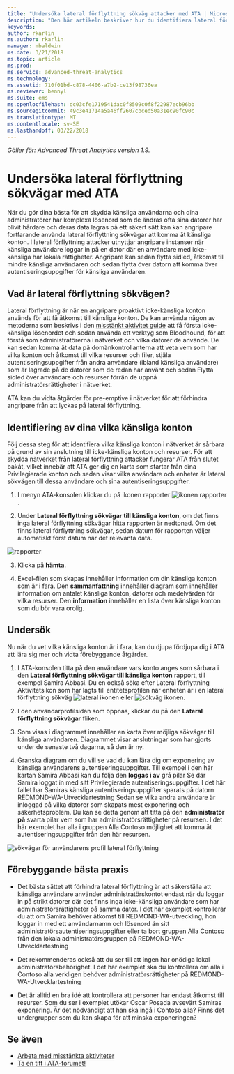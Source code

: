 ```yaml
---
title: "Undersöka lateral förflyttning sökväg attacker med ATA | Microsoft Docs"
description: "Den här artikeln beskriver hur du identifiera lateral förflyttning sökväg attacker med Advanced Threat Analytics (ATA)."
keywords: 
author: rkarlin
ms.author: rkarlin
manager: mbaldwin
ms.date: 3/21/2018
ms.topic: article
ms.prod: 
ms.service: advanced-threat-analytics
ms.technology: 
ms.assetid: 710f01bd-c878-4406-a7b2-ce13f98736ea
ms.reviewer: bennyl
ms.suite: ems
ms.openlocfilehash: dc03cfe1719541dac0f8509c0f8f22987ecb96bb
ms.sourcegitcommit: 49c3e41714a5a46ff2607cbced50a31ec90fc90c
ms.translationtype: MT
ms.contentlocale: sv-SE
ms.lasthandoff: 03/22/2018
---
```

*Gäller för: Advanced Threat Analytics version 1.9.*

# <a name="investigating-lateral-movement-paths-with-ata"></a>Undersöka lateral förflyttning sökvägar med ATA

När du gör dina bästa för att skydda känsliga användarna och dina administratörer har komplexa lösenord som de ändras ofta sina datorer har blivit hårdare och deras data lagras på ett säkert sätt kan kan angripare fortfarande använda lateral förflyttning sökvägar att komma åt känsliga konton. I lateral förflyttning attacker utnyttjar angripare instanser när känsliga användare loggar in på en dator där en användare med icke-känsliga har lokala rättigheter. Angripare kan sedan flytta sidled, åtkomst till mindre känsliga användaren och sedan flytta över datorn att komma över autentiseringsuppgifter för känsliga användaren. 

## <a name="what-is-a-lateral-movement-path"></a>Vad är lateral förflyttning sökvägen?

Lateral förflyttning är när en angripare proaktivt icke-känsliga konton används för att få åtkomst till känsliga konton. De kan använda någon av metoderna som beskrivs i den [misstänkt aktivitet guide](suspicious-activity-guide.md) att få första icke-känsliga lösenordet och sedan använda ett verktyg som Bloodhound, för att förstå som administratörerna i nätverket och vilka datorer de använde. De kan sedan komma åt data på domänkontrollanterna att veta vem som har vilka konton och åtkomst till vilka resurser och filer, stjäla autentiseringsuppgifter från andra användare (ibland känsliga användare) som är lagrade på de datorer som de redan har använt och sedan Flytta sidled över användare och resurser förrän de uppnå administratörsrättigheter i nätverket. 

ATA kan du vidta åtgärder för pre-emptive i nätverket för att förhindra angripare från att lyckas på lateral förflyttning.

## <a name="discovery-your-at-risk-sensitive-accounts"></a>Identifiering av dina vilka känsliga konton

Följ dessa steg för att identifiera vilka känsliga konton i nätverket är sårbara på grund av sin anslutning till icke-känsliga konton och resurser. För att skydda nätverket från lateral förflyttning attacker fungerar ATA från slutet bakåt, vilket innebär att ATA ger dig en karta som startar från dina Privilegierade konton och sedan visar vilka användare och enheter är lateral sökvägen till dessa användare och sina autentiseringsuppgifter.

1. I menyn ATA-konsolen klickar du på ikonen rapporter ![ikonen rapporter](./media/ata-report-icon.png).

2. Under **Lateral förflyttning sökvägar till känsliga konton**, om det finns inga lateral förflyttning sökvägar hitta rapporten är nedtonad. Om det finns lateral förflyttning sökvägar, sedan datum för rapporten väljer automatiskt först datum när det relevanta data. 

 ![rapporter](./media/reports.png)

3. Klicka på **hämta**.

3. Excel-filen som skapas innehåller information om din känsliga konton som är i fara. Den **sammanfattning** innehåller diagram som innehåller information om antalet känsliga konton, datorer och medelvärden för vilka resurser. Den **information** innehåller en lista över känsliga konton som du bör vara orolig.


## <a name="investigate"></a>Undersök

Nu när du vet vilka känsliga konton är i fara, kan du djupa fördjupa dig i ATA att lära sig mer och vidta förebyggande åtgärder.

1. I ATA-konsolen titta på den användare vars konto anges som sårbara i den **Lateral förflyttning sökvägar till känsliga konton** rapport, till exempel Samira Abbasi. Du en också söka efter Lateral förflyttning Aktivitetsikon som har lagts till entitetsprofilen när enheten är i en lateral förflyttning sökväg ![lateral ikonen](./media/lateral-movement-icon.png) eller ![sökväg ikonen](./media/paths-icon.png).

2. I den användarprofilsidan som öppnas, klickar du på den **Lateral förflyttning sökvägar** fliken.

3. Som visas i diagrammet innehåller en karta över möjliga sökvägar till känsliga användaren. Diagrammet visar anslutningar som har gjorts under de senaste två dagarna, så den är ny.

4. Granska diagram om du vill se vad du kan lära dig om exponering av känsliga användarens autentiseringsuppgifter. Till exempel i den här kartan Samira Abbasi kan du följa den **loggas i av** grå pilar Se där Samira loggat in med sitt Privilegierade autentiseringsuppgifter. I det här fallet har Samiras känsliga autentiseringsuppgifter sparats på datorn REDMOND-WA-Utvecklartestning Sedan se vilka andra användare är inloggad på vilka datorer som skapats mest exponering och säkerhetsproblem. Du kan se detta genom att titta på den **administratör på** svarta pilar vem som har administratörsrättigheter på resursen. I det här exemplet har alla i gruppen Alla Contoso möjlighet att komma åt autentiseringsuppgifter från den här resursen.  

 ![sökvägar för användarens profil lateral förflyttning](media/user-profile-lateral-movement-paths.png)


## <a name="preventative-best-practices"></a>Förebyggande bästa praxis

- Det bästa sättet att förhindra lateral förflyttning är att säkerställa att känsliga användare använder administratörskontot endast när du loggar in på strikt datorer där det finns inga icke-känsliga användare som har administratörsrättigheter på samma dator. I det här exemplet kontrollerar du att om Samira behöver åtkomst till REDMOND-WA-utveckling, hon loggar in med ett användarnamn och lösenord än sitt administratörsautentiseringsuppgifter eller ta bort gruppen Alla Contoso från den lokala administratörsgruppen på REDMOND-WA-Utvecklartestning

- Det rekommenderas också att du ser till att ingen har onödiga lokal administratörsbehörighet. I det här exemplet ska du kontrollera om alla i Contoso alla verkligen behöver administratörsrättigheter på REDMOND-WA-Utvecklartestning

- Det är alltid en bra idé att kontrollera att personer har endast åtkomst till resurser. Som du ser i exemplet utökar Oscar Posada avsevärt Samiras exponering. Är det nödvändigt att han ska ingå i Contoso alla? Finns det undergrupper som du kan skapa för att minska exponeringen?


## <a name="see-also"></a>Se även
- [Arbeta med misstänkta aktiviteter](working-with-suspicious-activities.md)
- [Ta en titt i ATA-forumet!](https://social.technet.microsoft.com/Forums/security/home?forum=mata)
